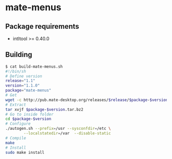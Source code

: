 # mate-menus

## Package requirements

  * intltool >= 0.40.0

## Building


```bash
$ cat build-mate-menus.sh
#!/bin/sh
# Define version
release="1.1"
version="1.1.0"
package="mate-menus"
# Get
wget -c http://pub.mate-desktop.org/releases/$release/$package-$version.tar.bz2
# Extract
tar xvjf $package-$version.tar.bz2
# Go to inside folder
cd $package-$version
# Configure
./autogen.sh --prefix=/usr --sysconfdir=/etc \
        --localstatedir=/var  --disable-static
# Compile
make
# Install
sudo make install
```
